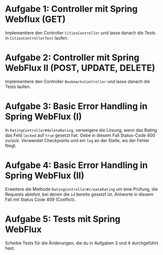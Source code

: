 # Aufgabe 1: Controller mit Spring Webflux (GET)

Implementiere den Controller `CitiesController`
und lasse danach die Tests in `CitiesControllerTest` laufen.

# Aufgabe 2: Controller mit Spring WebFlux II (POST, UPDATE, DELETE)

Implementiere den Controller `BookmarksController` und lasse danach die Tests laufen.

# Aufgabe 3: Basic Error Handling in Spring WebFlux (I)

In `RatingController#deleteRating`, verweigere die Lösung, wenn das Rating das Feld `locked` auf `true` gesetzt hat.
Gebe in diesem Fall Status-Code 400 zurück. Verwendet Checkpoints und ein `log` an der Stelle, wo der Fehler fliegt.

# Aufgabe 4: Basic Error Handling in Spring WebFlux (II)

Erweitere die Methode `RatingController#createRating` um eine Prüfung, die Requests ablehnt, bei denen die
`id` bereits gesetzt ist. Antworte in diesem Fall mit Status Code 409 (Conflict).

# Aufgabe 5: Tests mit Spring WebFlux

Scheibe Tests für die Änderungen, die du in Aufgaben 3 und 4 durchgeführt hast.





